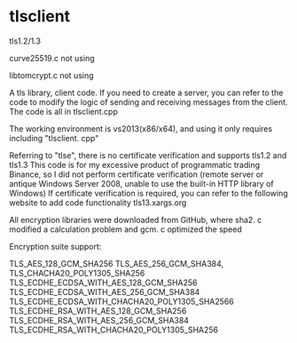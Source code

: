 # tlsclient
tls1.2/1.3


curve25519.c not using

libtomcrypt.c not using

A tls library, client code. If you need to create a server, you can refer to the code to modify the logic of sending and receiving messages from the client. The code is all in tlsclient.cpp

The working environment is vs2013(x86/x64), and using it only requires including "tlsclient. cpp"

Referring to "tlse", there is no certificate verification and supports tls1.2 and tls1.3
This code is for my excessive product of programmatic trading Binance, so I did not perform certificate verification (remote server or antique Windows Server 2008, unable to use the built-in HTTP library of Windows)
If certificate verification is required, you can refer to the following website to add code functionality
tls13.xargs.org

All encryption libraries were downloaded from GitHub, where sha2. c modified a calculation problem and gcm. c optimized the speed

Encryption suite support:

TLS_AES_128_GCM_SHA256
TLS_AES_256_GCM_SHA384,
TLS_CHACHA20_POLY1305_SHA256
TLS_ECDHE_ECDSA_WITH_AES_128_GCM_SHA256
TLS_ECDHE_ECDSA_WITH_AES_256_GCM_SHA384
TLS_ECDHE_ECDSA_WITH_CHACHA20_POLY1305_SHA2566
TLS_ECDHE_RSA_WITH_AES_128_GCM_SHA256
TLS_ECDHE_RSA_WITH_AES_256_GCM_SHA384
TLS_ECDHE_RSA_WITH_CHACHA20_POLY1305_SHA256
